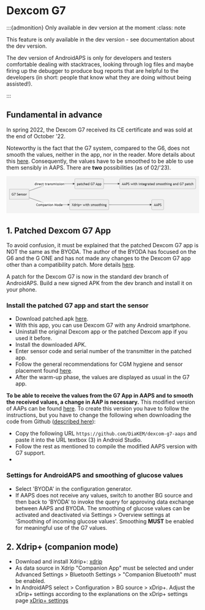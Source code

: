 # Dexcom G7

:::{admonition} Only available in dev version at the moment
:class: note

This feature is only available in the dev version - see documentation about the dev version.

The dev version of AndroidAPS is only for developers and testers comfortable dealing with stacktraces, looking through log files and maybe firing up the debugger to produce bug reports that are helpful to the developers (in short: people that know what they are doing without being assisted!).

:::


##   Fundamental in advance

In spring 2022, the Dexcom G7 received its CE certificate and was sold at the end of October '22.

Noteworthy is the fact that the G7 system, compared to the G6, does not smooth the values, neither in the app, nor in the reader. More details about this [here](https://www.dexcom.com/en-us/faqs/why-does-past-cgm-data-look-different-from-past-data-on-receiver-and-follow-app). Consequently, the values have to be smoothed to be able to use them sensibly in AAPS. There are **two** possibilities (as of 02/'23).

![DexcomG7.md](../images/DexcomG7.png)

## 1.  Patched Dexcom G7 App
To avoid confusion, it must be explained that the patched Dexcom G7 app is NOT the same as the BYODA. The author of the BYODA has focused on the G6 and the G ONE and has not made any changes to the Dexcom G7 app other than a compatibility patch. More details [here](https://www.reddit.com/r/dexcom/comments/y4vixk/oc_build_your_own_dexcom_app_update_now_with_g7/).

A patch for the Dexcom G7 is now in the standard dev branch of AndroidAPS. Build a new signed APK from the dev branch and install it on your phone.
   
### Install the patched G7 app and start the sensor

- Download patched.apk [here](https://github.com/authorgambel/g7/blob/main/dexcom.g7.compatibility.errorcodes.aaps.v1.3.3.3527.apk).
- With this app, you can use Dexcom G7 with any Android smartphone.
- Uninstall the original Dexcom app or the patched Dexcom app if you used it before.
- Install the downloaded APK.
- Enter sensor code and serial number of the transmitter in the patched app.
- Follow the general recommendations for CGM hygiene and sensor placement found [here](../Hardware/GeneralCGMRecommendation.md).
- After the warm-up phase, the values are displayed as usual in the G7 app.

**To be able to receive the values from the G7 App in AAPS and to smooth the received values, a change in AAP is necessary.**
This modified version of AAPs can be found [here](https://github.com/DiaKEM/dexcom-g7-aaps). 
To create this version you have to follow the instructions, but you have to change the following when downloading the code from Github ([described here](https://androidaps.readthedocs.io/de/latest/Installing-AndroidAPS/Building-APK.html#androidaps-code-herunterladen)):
* Copy the following URL ```https://github.com/DiaKEM/dexcom-g7-aaps``` and paste it into the URL textbox (3) in Android Studio.
* Follow the rest as mentioned to compile the modified AAPS version with G7 support.
* 
### Settings for AndroidAPS and smoothing of glucose values
- Select 'BYODA' in the configuration generator.
- If AAPS does not receive any values, switch to another BG source and then back to 'BYODA' to invoke the query for approving data exchange between AAPS and BYODA.
The smoothing of glucose values can be activated and deactivated via Settings > Overview settings at 'Smoothing of incoming glucose values'. Smoothing **MUST** be enabled for meaningful use of the G7 values.


## 2. Xdrip+ (companion mode) 

-   Download and install Xdrip+: [xdrip](https://github.com/NightscoutFoundation/xDrip) 
- As data source in Xdrip "Companion App" must be selected and under Advanced Settings > Bluetooth Settings > "Companion Bluetooth" must be enabled.
- In AndroidAPS select  > Configuration > BG source > xDrip+.
Adjust the xDrip+ settings according to the explanations on the xDrip+ settings page  [xDrip+ settings](../Configuration/xdrip.md) 
